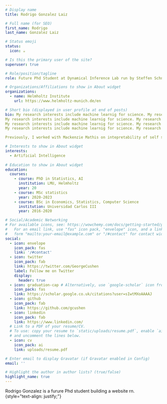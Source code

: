 ```yaml
---
# Display name
title: Rodrigo Gonzalez Laiz

# Full name (for SEO)
first_name: Rodrigo
last_name: Gonzalez Laiz

# Status emoji
status:
  icon: ☕️

# Is this the primary user of the site?
superuser: true

# Role/position/tagline
role: Future Phd Student at Dynamical Inference Lab run by Steffen Schneider

# Organizations/Affiliations to show in About widget
organizations:
  - name: Helmholtz Institute 
    url: https://www.helmholtz-munich.de/en

# Short bio (displayed in user profile at end of posts)
bio: My research interests include machine learnig for science. My research interests include machine learnig for science. 
My research interests include machine learnig for science. My research interests include machine learnig for science. 
My research interests include machine learnig for science. My research interests include machine learnig for science. 
My research interests include machine learnig for science. My research interests include machine learnig for science. 

Previously, I worked with Mackenzie Mathis on intepretability of self supervised learning.

# Interests to show in About widget
interests:
  - Artificial Intelligence
  
# Education to show in About widget
education:
  courses:
    - course: PhD in Statistics, AI
      institution: LMU, Helmholtz
      year: 20
    - course: MSc statistics
      year: 2020-2023
    - course: BSc in Economics, Statistics, Computer Science
      institution: Universidad Carlos III
      year: 2016-2020

# Social/Academic Networking
# For available icons, see: https://wowchemy.com/docs/getting-started/page-builder/#icons
#   For an email link, use "fas" icon pack, "envelope" icon, and a link in the
#   form "mailto:your-email@example.com" or "/#contact" for contact widget.
social:
  - icon: envelope
    icon_pack: fas
    link: '/#contact'
  - icon: twitter
    icon_pack: fab
    link: https://twitter.com/GeorgeCushen
    label: Follow me on Twitter
    display:
      header: true
  - icon: graduation-cap # Alternatively, use `google-scholar` icon from `ai` icon pack
    icon_pack: fas
    link: https://scholar.google.co.uk/citations?user=sIwtMXoAAAAJ
  - icon: github
    icon_pack: fab
    link: https://github.com/gcushen
  - icon: linkedin
    icon_pack: fab
    link: https://www.linkedin.com/
  # Link to a PDF of your resume/CV.
  # To use: copy your resume to `static/uploads/resume.pdf`, enable `ai` icons in `params.yaml`,
  # and uncomment the lines below.
  - icon: cv
    icon_pack: ai
    link: uploads/resume.pdf

# Enter email to display Gravatar (if Gravatar enabled in Config)
email: ''

# Highlight the author in author lists? (true/false)
highlight_name: true
---
```


Rodrigo Gonzalez is a furure Phd student building a website rn.
{style="text-align: justify;"}

